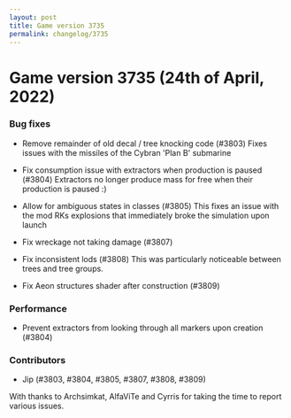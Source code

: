 ```yaml
---
layout: post
title: Game version 3735
permalink: changelog/3735
---
```


# Game version 3735 (24th of April, 2022)

### Bug fixes

- Remove remainder of old decal / tree knocking code (#3803)
  Fixes issues with the missiles of the Cybran 'Plan B' submarine

- Fix consumption issue with extractors when production is paused (#3804)
  Extractors no longer produce mass for free when their production is paused :)

- Allow for ambiguous states in classes (#3805)
  This fixes an issue with the mod RKs explosions that immediately
  broke the simulation upon launch

- Fix wreckage not taking damage (#3807)

- Fix inconsistent lods (#3808)
  This was particularly noticeable between trees and tree groups.

- Fix Aeon structures shader after construction (#3809)

### Performance

- Prevent extractors from looking through all markers upon creation (#3804)

### Contributors

- Jip (#3803, #3804, #3805, #3807, #3808, #3809)

With thanks to Archsimkat, AlfaViTe and Cyrris for taking the time to report various issues.
